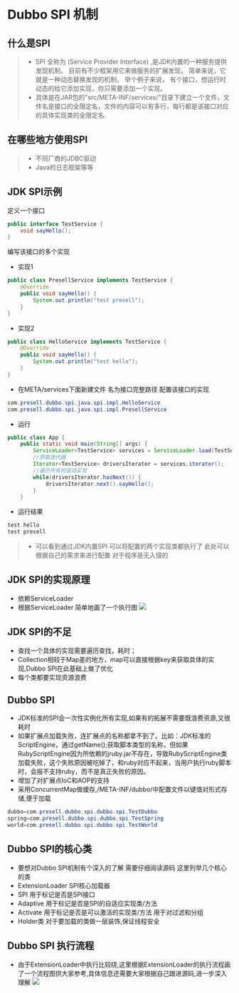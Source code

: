 # Dubbo SPI 机制

## 什么是SPI
> * SPI 全称为 (Service Provider Interface) ,是JDK内置的一种服务提供发现机制。 目前有不少框架用它来做服务的扩展发现， 简单来说，它就是一种动态替换发现的机制， 举个例子来说， 有个接口，想运行时动态的给它添加实现，你只需要添加一个实现。
> * 具体是在JAR包的"src/META-INF/services/"目录下建立一个文件，文件名是接口的全限定名，文件的内容可以有多行，每行都是该接口对应的具体实现类的全限定名.
## 在哪些地方使用SPI
> * 不同厂商的JDBC驱动
> * Java的日志框架等等
## JDK SPI示例
定义一个接口

``` JAVA
public interface TestService {
    void sayHello();
}
```
编写该接口的多个实现

* 实现1

``` JAVA
public class PresellService implements TestService {
    @Override
    public void sayHello() {
        System.out.println("test presell");
	}
}
```
* 实现2

``` JAVA
public class HelloService implements TestService {
    @Override
    public void sayHello() {
        System.out.println("test hello");
    }
}
```
* 在META/services下面新建文件 名为接口完整路径 配置该接口的实现

```JAVA
com.presell.dubbo.spi.java.spi.impl.HelloService
com.presell.dubbo.spi.java.spi.impl.PresellService
```

* 运行

``` JAVA
public class App {
    public static void main(String[] args) {
        ServiceLoader<TestService> services = ServiceLoader.load(TestService.class);
        //获取迭代器
        Iterator<TestService> driversIterator = services.iterator();
        //遍历所有的驱动实现
        while(driversIterator.hasNext()) {
            driversIterator.next().sayHello();
        }
    }
```
* 运行结果
```JAVA
test hello
test presell
```
> * 可以看到通过JDK内置SPI 可以将配置的两个实现类都执行了 此处可以根据自己的需求来进行配置 对于程序是无入侵的
## JDK SPI的实现原理
* 依赖ServiceLoader
* 根据ServiceLoader 简单地画了一个执行图
![](img/java-spi.png)
## JDK SPI的不足
* 查找一个具体的实现需要遍历查找，耗时；
* Collection相较于Map差的地方，map可以直接根据key来获取具体的实现,Dubbo SPI在此基础上做了优化
* 每个类都要实现资源浪费
## Dubbo SPI
* JDK标准的SPI会一次性实例化所有实现,如果有的拓展不需要既浪费资源,又很耗时
* 如果扩展点加载失败，连扩展点的名称都拿不到了。比如：JDK标准的ScriptEngine，通过getName();获取脚本类型的名称，但如果RubyScriptEngine因为所依赖的jruby.jar不存在，导致RubyScriptEngine类加载失败，这个失败原因被吃掉了，和ruby对应不起来，当用户执行ruby脚本时，会报不支持ruby，而不是真正失败的原因。
* 增加了对扩展点IoC和AOP的支持
* 采用ConcurrentMap做缓存,/META-INF/dubbo/中配置文件以键值对形式存储,便于加载
```JAVA
dubbo=com.presell.dubbo.spi.dubbo.spi.TestDubbo
spring=com.presell.dubbo.spi.dubbo.spi.TestSpring
world=com.presell.dubbo.spi.dubbo.spi.TestWorld
```
## Dubbo SPI的核心类
* 要想对Dubbo SPI机制有个深入的了解 需要仔细阅读源码 这里列举几个核心的类
* ExtensionLoader SPI核心加载器
* SPI 用于标记是否是SPI接口
* Adaptive 用于标记是否是SPI的自适应实现类/方法
* Activate 用于标记是否是可以激活的实现类/方法 用于对过滤和分组
* Holder类 对于要加载的类做一层装饰,保证线程安全
## Dubbo SPI 执行流程
* 由于ExtensionLoader中执行比较绕,这里根据ExtensionLoader的执行流程画了一个流程图供大家参考,具体信息还需要大家根据自己跟进源码,进一步深入理解
![](img/dubbo-spi.png)